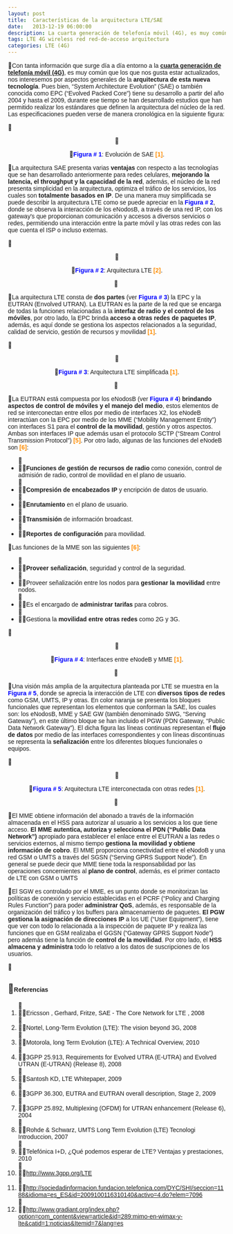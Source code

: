 ```yaml
---
layout: post
title:  Características de la arquitectura LTE/SAE
date:   2013-12-19 06:00:00
description: La cuarta generación de telefonía móvil (4G), es muy común que los que nos gusta estar actualizados, nos interesemos por aspectos generales de la arquitectura de esta nueva tecnología. Pues bien, “System Architecture Evolution” (SAE) o también conocida como EPC (“Evolved Packed Core”) tiene su desarrollo a partir del año 2004 y hasta el 2009, durante ese tiempo se han desarrollado estudios que han permitido realizar los estándares que definen la arquitectura del núcleo de la red.
tags: LTE 4G wireless red red-de-acceso arquitectura
categories: LTE (4G)
---
```

<p>
<span style="font-size:14px;"><span style="font-family:arial,helvetica,sans-serif;">Con tanta información que surge día a día entorno a la <a href="index.php/es/tecnologias-de-la-informacion/lte-4g/item/31-que-es-4g-y-cuales-son-las-caracteristicas-tecnicas-mas-importantes.html"><strong>cuarta generación de telefonía móvil (4G)</strong></a>, es muy común que los que nos gusta estar actualizados, nos interesemos por aspectos generales de la <strong>arquitectura de esta nueva tecnología</strong>. Pues bien, “System Architecture Evolution” (SAE) o también conocida como EPC (“Evolved Packed Core”) tiene su desarrollo a partir del año 2004 y hasta el 2009, durante ese tiempo se han desarrollado estudios que han permitido realizar los estándares que definen la arquitectura del núcleo de la red. Las especificaciones pueden verse de manera cronológica en la siguiente figura:</span></span></p>
<p>
&nbsp;</p>
<p style="text-align: center;">
<img alt="" src="images/TICs/caracteristicas-de-la-arquetectura-LTE/1.jpg" /></p>
<p style="text-align: center;">
<span style="font-family: arial, helvetica, sans-serif; font-size: 14px; color: rgb(0, 0, 255);"><strong>Figura # 1</strong></span><span style="font-family: arial, helvetica, sans-serif; font-size: 14px;">: Evolución de SAE </span><strong style="font-family: arial, helvetica, sans-serif; font-size: 14px;"><span style="color:#ff8c00;">[1]</span></strong><span style="font-family: arial, helvetica, sans-serif; font-size: 14px;">.</span></p>

<p>
<span style="font-family: arial, helvetica, sans-serif; font-size: 14px;">La arquitectura SAE presenta varias <strong>ventajas</strong> con respecto a las tecnologías que se han desarrollado anteriormente para redes celulares, <strong>mejorando la latencia, el throughput y la capacidad de la red</strong>, además, el núcleo de la red presenta simplicidad en la arquitectura, optimiza el tráfico de los servicios, los cuales son <strong>totalmente basados en IP</strong>. De una manera muy simplificada se puede describir la arquitectura LTE como se puede apreciar en la </span><strong style="font-family: arial, helvetica, sans-serif; font-size: 14px;"><span style="color:#0000ff;">Figura # 2</span></strong><span style="font-family: arial, helvetica, sans-serif; font-size: 14px;">, donde se observa la interacción de los eNodosB, a través de una red IP, con los gateway's que proporcionan comunicación y accesos a diversos servicios o redes, permitiendo una interacción entre la parte móvil y las otras redes con las que cuenta el ISP o incluso externas.</span></p>
<p>
&nbsp;</p>
<p style="text-align: center;">
<img alt="" src="images/TICs/caracteristicas-de-la-arquetectura-LTE/2.jpg" /></p>
<p style="text-align: center;">
<strong style="font-family: arial, helvetica, sans-serif; font-size: 14px;"><span style="color:#0000ff;">Figura # 2</span></strong><span style="font-family: arial, helvetica, sans-serif; font-size: 14px;">: Arquitectura LTE </span><strong style="font-family: arial, helvetica, sans-serif; font-size: 14px;"><span style="color:#ff8c00;">[2]</span></strong><span style="font-family: arial, helvetica, sans-serif; font-size: 14px;">.</span></p>
<p style="text-align: center;">
&nbsp;</p>
<p>
<span style="font-family: arial, helvetica, sans-serif; font-size: 14px;">La arquitectura LTE consta de <strong>dos partes</strong> (ver </span><strong style="font-family: arial, helvetica, sans-serif; font-size: 14px;"><span style="color:#0000ff;">Figura # 3</span></strong><span style="font-family: arial, helvetica, sans-serif; font-size: 14px;">) la EPC y la EUTRAN (Envolved UTRAN). La EUTRAN es la parte de la red que se encarga de todas la funciones relacionadas a la <strong>interfaz de radio y el control de los móviles</strong>, por otro lado, la EPC brinda <strong>acceso a otras redes de paquetes IP</strong>, además, es aquí donde se gestiona los aspectos relacionados a la seguridad, calidad de servicio, gestión de recursos y movilidad </span><strong style="font-family: arial, helvetica, sans-serif; font-size: 14px;"><span style="color:#ff8c00;">[1]</span></strong><span style="font-family: arial, helvetica, sans-serif; font-size: 14px;">.</span></p>
<p>
&nbsp;</p>
<p style="text-align: center;">
<img alt="" src="images/TICs/caracteristicas-de-la-arquetectura-LTE/3.jpg" /></p>
<p style="text-align: center;">
<strong style="font-family: arial, helvetica, sans-serif; font-size: 14px;"><span style="color:#0000ff;">Figura # 3</span></strong><span style="font-family: arial, helvetica, sans-serif; font-size: 14px;">: Arquitectura LTE simplificada </span><strong style="font-family: arial, helvetica, sans-serif; font-size: 14px;"><span style="color:#ff8c00;">[1]</span></strong><span style="font-family: arial, helvetica, sans-serif; font-size: 14px;">.</span></p>
<p style="text-align: center;">
&nbsp;</p>
<p>
<span style="font-size:14px;"><span style="font-family:arial,helvetica,sans-serif;">La EUTRAN está compuesta por los eNodosB (ver <strong><span style="color:#0000ff;">Figura # 4</span></strong>) <strong>brindando aspectos de control de móviles y el manejo del medio</strong>, estos elementos de red se interconectan entre ellos por medio de interfaces X2, los eNodeB interactúan con la EPC por medio de los MME (“Mobility Management Entity”) con interfaces S1 para el <strong>control de la movilidad</strong>, gestión y otros aspectos. Ambas son interfaces IP que además usan el protocolo SCTP (“Stream Control Transmission Protocol”) <span style="color:#ff8c00;"><strong>[5]</strong></span>. Por otro lado, algunas de las funciones del eNodeB son <strong><span style="color:#ff8c00;">[6]</span></strong>:</span></span></p>
<ul>
<li>
<span style="font-size:14px;"><span style="font-family:arial,helvetica,sans-serif;"><strong>Funciones de gestión de recursos de radio</strong> como conexión, control de admisión de radio, control de movilidad en el plano de usuario.</span></span></li>
<li>
<span style="font-size:14px;"><span style="font-family:arial,helvetica,sans-serif;"><strong>Compresión de encabezados IP</strong> y encripción de datos de usuario.</span></span></li>
<li>
<span style="font-size:14px;"><span style="font-family:arial,helvetica,sans-serif;"><strong>Enrutamiento</strong> en el plano de usuario.</span></span></li>
<li>
<span style="font-size:14px;"><span style="font-family:arial,helvetica,sans-serif;"><strong>Transmisión</strong> de información broadcast.</span></span></li>
<li>
<span style="font-size:14px;"><span style="font-family:arial,helvetica,sans-serif;"><strong>Reportes de configuración</strong> para movilidad.</span></span></li>
</ul>
<p>
<span style="font-size:14px;"><span style="font-family:arial,helvetica,sans-serif;">Las funciones de la MME son las siguientes <strong><span style="color:#ff8c00;">[6]</span></strong>:</span></span></p>
<ul>
<li>
<span style="font-size:14px;"><span style="font-family:arial,helvetica,sans-serif;"><strong>Proveer señalización</strong>, seguridad y control de la seguridad.</span></span></li>
<li>
<span style="font-size:14px;"><span style="font-family:arial,helvetica,sans-serif;">Proveer señalización entre los nodos para <strong>gestionar la movilidad</strong> entre nodos.</span></span></li>
<li>
<span style="font-size:14px;"><span style="font-family:arial,helvetica,sans-serif;">Es el encargado de <strong>administrar tarifas</strong> para cobros.</span></span></li>
<li>
<span style="font-size:14px;"><span style="font-family:arial,helvetica,sans-serif;">Gestiona la <strong>movilidad entre otras redes</strong> como 2G y 3G.</span></span></li>
</ul>
<p>
&nbsp;</p>
<p style="text-align: center;">
<img alt="" src="images/TICs/caracteristicas-de-la-arquetectura-LTE/4.jpg" /></p>
<p style="text-align: center;">
<strong style="font-family: arial, helvetica, sans-serif; font-size: 14px;"><span style="color:#0000ff;">Figura # 4</span></strong><span style="font-family: arial, helvetica, sans-serif; font-size: 14px;">: Interfaces entre eNodeB y MME </span><strong style="font-family: arial, helvetica, sans-serif; font-size: 14px;"><span style="color:#ff8c00;">[1]</span></strong><span style="font-family: arial, helvetica, sans-serif; font-size: 14px;">.</span></p>
<p style="text-align: center;">
&nbsp;</p>
<p>
<span style="font-family: arial, helvetica, sans-serif; font-size: 14px;">Una visión más amplia de la arquitectura planteada por LTE se muestra en la </span><strong style="font-family: arial, helvetica, sans-serif; font-size: 14px;"><span style="color:#0000ff;">Figura # 5</span></strong><span style="font-family: arial, helvetica, sans-serif; font-size: 14px;">, donde se aprecia la interacción de LTE con <strong>diversos tipos de redes</strong> como GSM, UMTS, IP y otras. En color naranja se presenta los bloques funcionales que representan los elementos que conforman la SAE, los cuales son: los eNodosB, MME y SAE GW (también denominado SWG, “Serving Gateway”), en este último bloque se han incluido el PGW (PDN Gateway, “Public Data Network Gateway”). El dicha figura las líneas continuas representan el <strong>flujo de datos</strong> por medio de las interfaces correspondientes y con líneas discontinuas se representa la <strong>señalización</strong> entre los diferentes bloques funcionales o equipos.</span></p>
<p>
&nbsp;</p>
<p style="text-align: center;">
<img alt="" src="images/TICs/caracteristicas-de-la-arquetectura-LTE/5.jpg" /></p>
<p style="text-align: center;">
<strong style="font-family: arial, helvetica, sans-serif; font-size: 14px;"><span style="color:#0000ff;">Figura # 5</span></strong><span style="font-family: arial, helvetica, sans-serif; font-size: 14px;">: Arquitectura LTE interconectada con otras redes </span><strong style="font-family: arial, helvetica, sans-serif; font-size: 14px;"><span style="color:#ff8c00;">[1]</span></strong><span style="font-family: arial, helvetica, sans-serif; font-size: 14px;">.</span></p>
<p style="text-align: center;">
&nbsp;</p>
<p>
<span style="font-size:14px;"><span style="font-family:arial,helvetica,sans-serif;">El MME obtiene información del abonado a través de la información almacenada en el HSS para autorizar al usuario a los servicios a los que tiene acceso. <strong>El MME autentica, autoriza y selecciona el PDN (“Public Data Network”)</strong> apropiado para establecer el enlace entre el EUTRAN a las redes o servicios externos, al mismo tiempo <strong>gestiona la movilidad y obtiene información de cobro</strong>. El MME proporciona conectividad entre el eNodoB y una red GSM o UMTS a través del SGSN (“Serving GPRS Support Node”). En general se puede decir que MME tiene toda la responsabilidad por las operaciones concernientes al <strong>plano de control</strong>, además, es el primer contacto de LTE con GSM o UMTS</span></span></p>
<p>
<span style="font-family: arial, helvetica, sans-serif; font-size: 14px;">El SGW es controlado por el MME, es un punto donde se monitorizan las políticas de conexión y servicio establecidas en el PCRF (“Policy and Charging Rules Function”) para poder <strong>administrar QoS</strong>, además, es responsable de la organización del tráfico y los buffers para almacenamiento de paquetes. <strong>El PGW gestiona la asignación de direcciones IP</strong> a los UE (“User Equipment”), tiene que ver con todo lo relacionada a la inspección de paquete IP y realiza las funciones que en GSM realizaba el GGSN (“Gateway GPRS Support Node”) pero además tiene la función de <strong>control de la movilidad</strong>. Por otro lado, el <strong>HSS almacena y administra</strong> todo lo relativo a los datos de suscripciones de los usuarios.</span></p>
<p>
&nbsp;</p>
<h2>
<span style="font-size:14px;"><span style="font-family:arial,helvetica,sans-serif;">Referencias</span></span></h2>
<ol>
<li>
<span style="font-size:14px;"><span style="font-family:arial,helvetica,sans-serif;">Ericsson , Gerhard, Fritze, SAE - The Core Network for LTE , 2008</span></span></li>
<li>
<span style="font-size:14px;"><span style="font-family:arial,helvetica,sans-serif;">Nortel, Long-Term Evolution (LTE): The vision beyond 3G, 2008</span></span></li>
<li>
<span style="font-size:14px;"><span style="font-family:arial,helvetica,sans-serif;">Motorola, long Term Evolution (LTE): A Technical Overview, 2010</span></span></li>
<li>
<span style="font-size:14px;"><span style="font-family:arial,helvetica,sans-serif;">3GPP 25.913, Requirements for Evolved UTRA (E-UTRA) and Evolved UTRAN (E-UTRAN) (Release 8), 2008</span></span></li>
<li>
<span style="font-size:14px;"><span style="font-family:arial,helvetica,sans-serif;">Santosh KD, LTE Whitepaper, 2009</span></span></li>
<li>
<span style="font-size:14px;"><span style="font-family:arial,helvetica,sans-serif;">3GPP 36.300, EUTRA and EUTRAN overall description, Stage 2, 2009</span></span></li>
<li>
<span style="font-size:14px;"><span style="font-family:arial,helvetica,sans-serif;">3GPP 25.892, Multiplexing (OFDM) for UTRAN enhancement (Release 6), 2004</span></span></li>
<li>
<span style="font-size:14px;"><span style="font-family:arial,helvetica,sans-serif;">Rohde &amp; Schwarz, UMTS Long Term Evolution (LTE) Tecnologi Introduccion, 2007</span></span></li>
<li>
<span style="font-size:14px;"><span style="font-family:arial,helvetica,sans-serif;">Telefónica I+D, ¿Qué podemos esperar de LTE? Ventajas y prestaciones, 2010</span></span></li>
<li>
<span style="font-size:14px;"><span style="font-family:arial,helvetica,sans-serif;"><a href="http://www.3gpp.org/LTE">http://www.3gpp.org/LTE</a></span></span></li>
<li>
<span style="font-size:14px;"><span style="font-family:arial,helvetica,sans-serif;"><a href="http://sociedadinformacion.fundacion.telefonica.com/DYC/SHI/seccion=1188&amp;idioma=es_ES&amp;id=2009100116310140&amp;activo=4.do?elem=7096">http://sociedadinformacion.fundacion.telefonica.com/DYC/SHI/seccion=1188&amp;idioma=es_ES&amp;id=2009100116310140&amp;activo=4.do?elem=7096</a></span></span></li>
<li>
<span style="font-size:14px;"><span style="font-family:arial,helvetica,sans-serif;"><a href="http://www.gradiant.org/index.php?option=com_content&amp;view=article&amp;id=289:mimo-en-wimax-y-lte&amp;catid=1:noticias&amp;Itemid=7&amp;lang=es">http://www.gradiant.org/index.php?option=com_content&amp;view=article&amp;id=289:mimo-en-wimax-y-lte&amp;catid=1:noticias&amp;Itemid=7&amp;lang=es</a></span></span></li>
</ol>